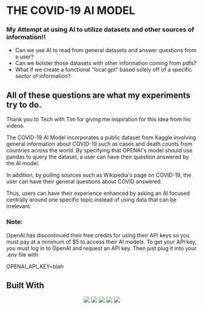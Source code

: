 # THE COVID-19 AI MODEL

### My Attempt at using AI to utilize datasets and other sources of information!!

* Can we use AI to read from general datasets and answer questions from a user?
* Can we bolster those datasets with other information coming from pdfs?
* What if we create a functional "local gpt" based solely off of a specific sector of information?

## All of these questions are what my experiments try to do.
Thank you to Tech with Tim for giving me inspiration for this idea from his videos.

The COVID-19 AI Model incorporates a public dataset from Kaggle involving general information about COVID-19 such as cases and death counts from countries across the world. By specifying that OPENAI's model should use pandas to query the dataset, a user can have their question answered by the AI model.

In addition, by pulling sources such as Wikipedia's page on COVID-19, the user can have their general questions about COVID answered. 

Thus, users can have their experience enhanced by asking an AI focused centrally around one specific topic instead of using data that can be irrelevant.

### Note:
OpenAI has discontinued their free credits for using their API keys so you must pay at a minimum of $5 to access their AI models. To get your API key, you must log in to OpenAI and request an API key. Then just plug it into your .env file with

OPENAI_API_KEY=blah



## Built With
<div align="center">
 <img src=https://a11ybadges.com/badge?logo=python>
 <img src=https://a11ybadges.com/badge?logo=openai>
 <img src=https://a11ybadges.com/badge?logo=kaggle>
 <img src=https://a11ybadges.com/badge?logo=pandas>
 <img src=https://avatars.githubusercontent.com/u/130722866?s=48&v=4>

 